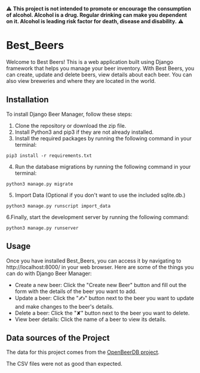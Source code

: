 ⚠️ **This project is not intended to promote or encourage the consumption of alcohol. Alcohol is a drug. Regular drinking can make you dependent on it. Alcohol is leading risk factor for death, disease and disability.** ⚠️

# Best_Beers
Welcome to Best Beers! This is a web application built using Django framework that helps you manage your beer inventory.
With Best Beers, you can create, update and delete beers, view details about each beer.
You can also view breweries and where they are located in the world.

## Installation
To install Django Beer Manager, follow these steps:
 1. Clone the repository or download the zip file.
 2. Install Python3 and pip3 if they are not already installed.
 3. Install the required packages by running the following command in your terminal:
  ```
  pip3 install -r requirements.txt
  ```
  4. Run the database migrations by running the following command in your terminal:
  ```
  python3 manage.py migrate
  ```
  5. Import Data (Optional if you don't want to use the included sqlite.db.)
  ```
  python3 manage.py runscript import_data
  ```
  6.Finally, start the development server by running the following command:
  ```
  python3 manage.py runserver
  ```

## Usage
Once you have installed Best_Beers, you can access it by navigating to http://localhost:8000/ in your web browser.
Here are some of the things you can do with Django Beer Manager:

 - Create a new beer: Click the "Create new Beer" button and fill out the form with the details of the beer you want to add.
 - Update a beer: Click the "✍" button next to the beer you want to update and make changes to the beer's details.
 - Delete a beer: Click the "✘" button next to the beer you want to delete.
 - View beer details: Click the name of a beer to view its details.

## Data sources of the Project
The data for this project comes from the [OpenBeerDB project](https://openbeerdb.com/).

The CSV files were not as good than expected.
